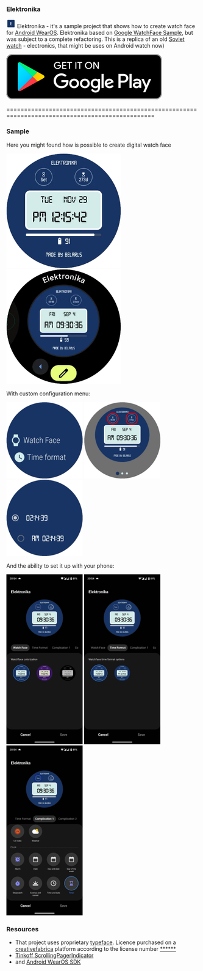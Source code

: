 ### Elektronika 
<img src="resources/ic_launcher.webp" width="24"/>  Elektronika - it's a sample project that shows how to create watch face for [Android WearOS](https://developer.android.com/training/wearables/watch-faces/designing). 
Elektronika based on [Google WatchFace Sample](https://github.com/android/wear-os-samples/tree/main/WatchFaceKotlin), but was subject to a complete refactoring. This is a replica of an old [Soviet watch](http://www.netgrafik.ch/elektronika-watches.htm) - electronics, that might be uses on Android watch now)

<a href="https://play.google.com/store/apps/details?id=by.bulba.watch.elektronika"><img src="resources/googleplay.svg"/></a>

================================================================================================

### Sample
Here you might found how is possible to create digital watch face 

<img src="resources/elektronika_1.webp" width="300"/>
<img src="resources/elektronika_2.webp" width="300"/>

With custom configuration menu:

<img src="resources/watch_settings_root.webp" width="200"/>
<img src="resources/watch_settings_watch_face.webp" width="200"/>
<img src="resources/watch_settings_time_format.webp" width="200"/>

And the ability to set it up with your phone:

<img src="resources/mobile_watch_face.webp" width="200"/>
<img src="resources/mobile_time_format.webp" width="200"/>
<img src="resources/mobile_complication.webp" width="200"/>

### Resources
* That project uses proprietary [typeface](https://www.creativefabrica.com/product/technology-family/ref/144265/). Licence purchased on a [creativefabrica](https://www.creativefabrica.com/referral-invite/YTJDRE5kWTJiNCs3YngvcVFjNUp6QT09OjpyyzvG1HC71iJVpWkw7XEb) platform according to the license number [******](xzpY-eaQt-SR9j-kzau )
* [Tinkoff ScrollingPagerIndicator](https://github.com/Tinkoff/ScrollingPagerIndicator)
* and [Android WearOS SDK](https://developer.android.com/training/wearables)